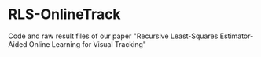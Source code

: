 # RLS-OnlineTrack
Code and raw result files of our paper "Recursive Least-Squares Estimator-Aided Online Learning for Visual Tracking"
